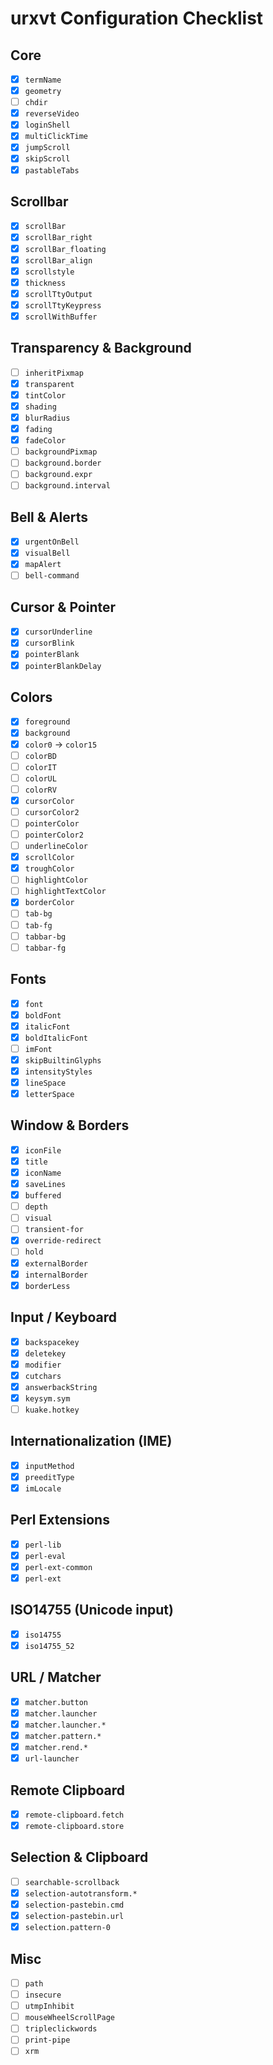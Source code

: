 # urxvt Configuration Checklist

## Core
- [x] `termName`
- [x] `geometry`
- [ ] `chdir`
- [x] `reverseVideo`
- [x] `loginShell`
- [x] `multiClickTime`
- [x] `jumpScroll`
- [x] `skipScroll`
- [x] `pastableTabs`

## Scrollbar
- [x] `scrollBar`
- [x] `scrollBar_right`
- [x] `scrollBar_floating`
- [x] `scrollBar_align`
- [x] `scrollstyle`
- [x] `thickness`
- [x] `scrollTtyOutput`
- [x] `scrollTtyKeypress`
- [x] `scrollWithBuffer`

## Transparency & Background
- [ ] `inheritPixmap`
- [x] `transparent`
- [x] `tintColor`
- [x] `shading`
- [x] `blurRadius`
- [x] `fading`
- [x] `fadeColor`
- [ ] `backgroundPixmap`
- [ ] `background.border`
- [ ] `background.expr`
- [ ] `background.interval`

## Bell & Alerts
- [x] `urgentOnBell`
- [x] `visualBell`
- [x] `mapAlert`
- [ ] `bell-command`

## Cursor & Pointer
- [x] `cursorUnderline`
- [x] `cursorBlink`
- [x] `pointerBlank`
- [x] `pointerBlankDelay`

## Colors
- [x] `foreground`
- [x] `background`
- [x] `color0` → `color15`
- [ ] `colorBD`
- [ ] `colorIT`
- [ ] `colorUL`
- [ ] `colorRV`
- [x] `cursorColor`
- [ ] `cursorColor2`
- [ ] `pointerColor`
- [ ] `pointerColor2`
- [ ] `underlineColor`
- [x] `scrollColor`
- [x] `troughColor`
- [ ] `highlightColor`
- [ ] `highlightTextColor`
- [x] `borderColor`
- [ ] `tab-bg`
- [ ] `tab-fg`
- [ ] `tabbar-bg`
- [ ] `tabbar-fg`

## Fonts
- [x] `font`
- [x] `boldFont`
- [x] `italicFont`
- [x] `boldItalicFont`
- [ ] `imFont`
- [x] `skipBuiltinGlyphs`
- [x] `intensityStyles`
- [x] `lineSpace`
- [x] `letterSpace`

## Window & Borders
- [x] `iconFile`
- [x] `title`
- [x] `iconName`
- [x] `saveLines`
- [x] `buffered`
- [ ] `depth`
- [ ] `visual`
- [ ] `transient-for`
- [x] `override-redirect`
- [ ] `hold`
- [x] `externalBorder`
- [x] `internalBorder`
- [x] `borderLess`

## Input / Keyboard
- [x] `backspacekey`
- [x] `deletekey`
- [x] `modifier`
- [x] `cutchars`
- [x] `answerbackString`
- [x] `keysym.sym`
- [ ] `kuake.hotkey`

## Internationalization (IME)
- [x] `inputMethod`
- [x] `preeditType`
- [x] `imLocale`

## Perl Extensions
- [x] `perl-lib`
- [x] `perl-eval`
- [x] `perl-ext-common`
- [x] `perl-ext`

## ISO14755 (Unicode input)
- [x] `iso14755`
- [x] `iso14755_52`

## URL / Matcher
- [x] `matcher.button`
- [x] `matcher.launcher`
- [x] `matcher.launcher.*`
- [x] `matcher.pattern.*`
- [x] `matcher.rend.*`
- [x] `url-launcher`

## Remote Clipboard
- [x] `remote-clipboard.fetch`
- [x] `remote-clipboard.store`

## Selection & Clipboard
- [ ] `searchable-scrollback`
- [x] `selection-autotransform.*`
- [x] `selection-pastebin.cmd`
- [x] `selection-pastebin.url`
- [x] `selection.pattern-0`

## Misc
- [ ] `path`
- [ ] `insecure`
- [ ] `utmpInhibit`
- [ ] `mouseWheelScrollPage`
- [ ] `tripleclickwords`
- [ ] `print-pipe`
- [ ] `xrm`

